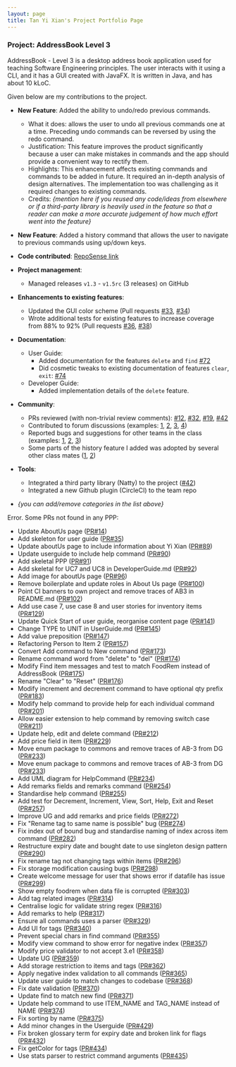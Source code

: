```yaml
---
layout: page
title: Tan Yi Xian's Project Portfolio Page
---
```


### Project: AddressBook Level 3

AddressBook - Level 3 is a desktop address book application used for teaching Software Engineering principles. The user interacts with it using a CLI, and it has a GUI created with JavaFX. It is written in Java, and has about 10 kLoC.

Given below are my contributions to the project.

* **New Feature**: Added the ability to undo/redo previous commands.

  * What it does: allows the user to undo all previous commands one at a time. Preceding undo commands can be reversed by using the redo command.
  * Justification: This feature improves the product significantly because a user can make mistakes in commands and the app should provide a convenient way to rectify them.
  * Highlights: This enhancement affects existing commands and commands to be added in future. It required an in-depth analysis of design alternatives. The implementation too was challenging as it required changes to existing commands.
  * Credits: _{mention here if you reused any code/ideas from elsewhere or if a third-party library is heavily used in the feature so that a reader can make a more accurate judgement of how much effort went into the feature}_

* **New Feature**: Added a history command that allows the user to navigate to previous commands using up/down keys.

* **Code contributed**: [RepoSense link]()

* **Project management**:

  * Managed releases `v1.3` - `v1.5rc` (3 releases) on GitHub

* **Enhancements to existing features**:

  * Updated the GUI color scheme (Pull requests [\#33](), [\#34]())
  * Wrote additional tests for existing features to increase coverage from 88% to 92% (Pull requests [\#36](), [\#38]())

* **Documentation**:

  * User Guide:
    * Added documentation for the features `delete` and `find` [\#72]()
    * Did cosmetic tweaks to existing documentation of features `clear`, `exit`: [\#74]()
  * Developer Guide:
    * Added implementation details of the `delete` feature.

* **Community**:

  * PRs reviewed (with non-trivial review comments): [\#12](), [\#32](), [\#19](), [\#42]()
  * Contributed to forum discussions (examples: [1](), [2](), [3](), [4]())
  * Reported bugs and suggestions for other teams in the class (examples: [1](), [2](), [3]())
  * Some parts of the history feature I added was adopted by several other class mates ([1](), [2]())

* **Tools**:

  * Integrated a third party library (Natty) to the project ([\#42]())
  * Integrated a new Github plugin (CircleCI) to the team repo

* _{you can add/remove categories in the list above}_

Error. Some PRs not found in any PPP:
* Update AboutUs page ([PR#14](https://github.com/AY2223S1-CS2103T-W16-2/tp/pull/14))
* Add skeleton for user guide ([PR#35](https://github.com/AY2223S1-CS2103T-W16-2/tp/pull/35))
* Update aboutUs page to include information about Yi Xian ([PR#89](https://github.com/AY2223S1-CS2103T-W16-2/tp/pull/89))
* Update userguide to include help command ([PR#90](https://github.com/AY2223S1-CS2103T-W16-2/tp/pull/90))
* Add skeletal PPP ([PR#91](https://github.com/AY2223S1-CS2103T-W16-2/tp/pull/91))
* Add skeletal for UC7 and UC8 in DeveloperGuide.md ([PR#92](https://github.com/AY2223S1-CS2103T-W16-2/tp/pull/92))
* Add image for aboutUs page ([PR#96](https://github.com/AY2223S1-CS2103T-W16-2/tp/pull/96))
* Remove boilerplate and update roles in About Us page ([PR#100](https://github.com/AY2223S1-CS2103T-W16-2/tp/pull/100))
* Point CI banners to own project and remove traces of AB3 in README.md ([PR#102](https://github.com/AY2223S1-CS2103T-W16-2/tp/pull/102))
* Add use case 7, use case 8 and user stories for inventory items ([PR#129](https://github.com/AY2223S1-CS2103T-W16-2/tp/pull/129))
* Update Quick Start of user guide, reorganise content page ([PR#141](https://github.com/AY2223S1-CS2103T-W16-2/tp/pull/141))
* Change TYPE to UNIT in UserGuide.md ([PR#145](https://github.com/AY2223S1-CS2103T-W16-2/tp/pull/145))
* Add value preposition ([PR#147](https://github.com/AY2223S1-CS2103T-W16-2/tp/pull/147))
* Refactoring Person to Item 2 ([PR#157](https://github.com/AY2223S1-CS2103T-W16-2/tp/pull/157))
* Convert Add command to New command ([PR#173](https://github.com/AY2223S1-CS2103T-W16-2/tp/pull/173))
* Rename command word from \"delete\" to \"del\" ([PR#174](https://github.com/AY2223S1-CS2103T-W16-2/tp/pull/174))
* Modify Find item messages and test to match FoodRem instead of AddressBook ([PR#175](https://github.com/AY2223S1-CS2103T-W16-2/tp/pull/175))
* Rename \"Clear\" to \"Reset\" ([PR#176](https://github.com/AY2223S1-CS2103T-W16-2/tp/pull/176))
* Modify increment and decrement command to have optional qty prefix ([PR#183](https://github.com/AY2223S1-CS2103T-W16-2/tp/pull/183))
* Modify help command to provide help for each individual command ([PR#201](https://github.com/AY2223S1-CS2103T-W16-2/tp/pull/201))
* Allow easier extension to help command by removing switch case ([PR#211](https://github.com/AY2223S1-CS2103T-W16-2/tp/pull/211))
* Update help, edit and delete command ([PR#212](https://github.com/AY2223S1-CS2103T-W16-2/tp/pull/212))
* Add price field in item ([PR#229](https://github.com/AY2223S1-CS2103T-W16-2/tp/pull/229))
* Move enum package to commons and remove traces of AB-3 from DG ([PR#233](https://github.com/AY2223S1-CS2103T-W16-2/tp/pull/233))
* Move enum package to commons and remove traces of AB-3 from DG ([PR#233](https://github.com/AY2223S1-CS2103T-W16-2/tp/pull/233))
* Add UML diagram for HelpCommand ([PR#234](https://github.com/AY2223S1-CS2103T-W16-2/tp/pull/234))
* Add remarks fields and remarks command ([PR#254](https://github.com/AY2223S1-CS2103T-W16-2/tp/pull/254))
* Standardise help command ([PR#255](https://github.com/AY2223S1-CS2103T-W16-2/tp/pull/255))
* Add test for Decrement, Increment, View, Sort, Help, Exit and Reset ([PR#257](https://github.com/AY2223S1-CS2103T-W16-2/tp/pull/257))
* Improve UG and add remarks and price fields ([PR#272](https://github.com/AY2223S1-CS2103T-W16-2/tp/pull/272))
* Fix \"Rename tag to same name is possible\" bug ([PR#274](https://github.com/AY2223S1-CS2103T-W16-2/tp/pull/274))
* Fix index out of bound bug and standardise naming of index across item command ([PR#282](https://github.com/AY2223S1-CS2103T-W16-2/tp/pull/282))
* Restructure expiry date and bought date to use singleton design pattern ([PR#290](https://github.com/AY2223S1-CS2103T-W16-2/tp/pull/290))
* Fix rename tag not changing tags within items ([PR#296](https://github.com/AY2223S1-CS2103T-W16-2/tp/pull/296))
* Fix storage modification causing bugs ([PR#298](https://github.com/AY2223S1-CS2103T-W16-2/tp/pull/298))
* Create welcome message for user that shows error if datafile has issue ([PR#299](https://github.com/AY2223S1-CS2103T-W16-2/tp/pull/299))
* Show empty foodrem when data file is corrupted ([PR#303](https://github.com/AY2223S1-CS2103T-W16-2/tp/pull/303))
* Add tag related images ([PR#314](https://github.com/AY2223S1-CS2103T-W16-2/tp/pull/314))
* Centralise logic for validate string regex ([PR#316](https://github.com/AY2223S1-CS2103T-W16-2/tp/pull/316))
* Add remarks to help ([PR#317](https://github.com/AY2223S1-CS2103T-W16-2/tp/pull/317))
* Ensure all commands uses a parser ([PR#329](https://github.com/AY2223S1-CS2103T-W16-2/tp/pull/329))
* Add UI for tags ([PR#340](https://github.com/AY2223S1-CS2103T-W16-2/tp/pull/340))
* Prevent special chars in find command ([PR#355](https://github.com/AY2223S1-CS2103T-W16-2/tp/pull/355))
* Modify view command to show error for negative index ([PR#357](https://github.com/AY2223S1-CS2103T-W16-2/tp/pull/357))
* Modify price validator to not accept 3.e1 ([PR#358](https://github.com/AY2223S1-CS2103T-W16-2/tp/pull/358))
* Update UG ([PR#359](https://github.com/AY2223S1-CS2103T-W16-2/tp/pull/359))
* Add storage restriction to items and tags ([PR#362](https://github.com/AY2223S1-CS2103T-W16-2/tp/pull/362))
* Apply negative index validation to all commands ([PR#365](https://github.com/AY2223S1-CS2103T-W16-2/tp/pull/365))
* Update user guide to match changes to codebase ([PR#368](https://github.com/AY2223S1-CS2103T-W16-2/tp/pull/368))
* Fix date validation ([PR#370](https://github.com/AY2223S1-CS2103T-W16-2/tp/pull/370))
* Update find to match new find ([PR#371](https://github.com/AY2223S1-CS2103T-W16-2/tp/pull/371))
* Update help command to use ITEM_NAME and TAG_NAME instead of NAME ([PR#374](https://github.com/AY2223S1-CS2103T-W16-2/tp/pull/374))
* Fix sorting by name ([PR#375](https://github.com/AY2223S1-CS2103T-W16-2/tp/pull/375))
* Add minor changes in the Userguide ([PR#429](https://github.com/AY2223S1-CS2103T-W16-2/tp/pull/429))
* Fix broken glossary term for expiry date and broken link for flags ([PR#432](https://github.com/AY2223S1-CS2103T-W16-2/tp/pull/432))
* Fix getColor for tags ([PR#434](https://github.com/AY2223S1-CS2103T-W16-2/tp/pull/434))
* Use stats parser to restrict command arguments ([PR#435](https://github.com/AY2223S1-CS2103T-W16-2/tp/pull/435))
